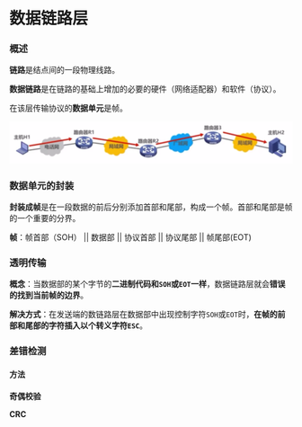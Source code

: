 # 数据链路层


### 概述
**链路**是结点间的一段物理线路。

**数据链路**是在链路的基础上增加的必要的硬件（网络适配器）和软件（协议）。

在该层传输协议的**数据单元**是帧。

![链路](/note/network/link.png)

### 数据单元的封装

**封装成帧**是在一段数据的前后分别添加首部和尾部，构成一个帧。首部和尾部是帧的一个重要的分界。

**帧**：帧首部（SOH） || 数据部 || 协议首部 || 协议尾部 || 帧尾部(EOT)

### 透明传输

**概念**：当数据部的某个字节的**二进制代码和`SOH`或`EOT`一样**，数据链路层就会**错误的找到当前帧的边界**。

**解决方式**：在发送端的数链路层在数据部中出现控制字符`SOH`或`EOT`时，**在帧的前部和尾部的字符插入以个转义字符`ESC`**。

### 差错检测

#### 方法

**奇偶校验**

**CRC**
